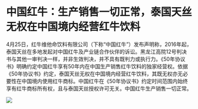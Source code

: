 # 中国红牛：生产销售一切正常，泰国天丝无权在中国境内经营红牛饮料

4月25日，红牛维他命饮料有限公司（下称“中国红牛”）发布声明称，2016年起，泰国天丝在多地发起对中国红牛及产业链合作伙伴的诉讼。黑龙江高院12号判决书与其他一审判决一样，并非生效判决，并不具有既判力或执行力。《50年协议书》明确约定中国红牛享有50年内在中国生产销售红牛饮料的独家经营权。依据《50年协议书》约定，泰国天丝无权在中国境内经营红牛饮料，其既无权亦无必要性在中国境内使用红牛商标。中国红牛在《50年协议书》约定时间范围内始终享有红牛商标所有权，且与泰国天丝授权许可无关。中国红牛生产销售一切正常。

![](https://inews.gtimg.com/om_bt/OtMMIQGC14vEYPbk7j9D2o-4pSFbMQ-uYfyp2pEHkNH1kAA/1000)

